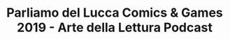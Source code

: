 ---
title: Parliamo del Lucca Comics & Games 2019 - Arte della Lettura Podcast
layout: post
categories: [Fiera, Wrap-Up]
description: "In questo episodio vi parlo della mia esperienza al Lucca Comics & Games 2019. Questa è stata la prima volta che sono riuscito a partecipare, anche se erano anni che desideravo andarci. Voi siete stati al Lucca Comics? Cosa ne pensate? Tornerete per l'edizione 2020?"
file: https://adlpodcast.s3.eu-west-3.amazonaws.com/ep6_lucca.mp3
length: "33:27"
videoid: g5Q3_KuUq7E
type: main
---